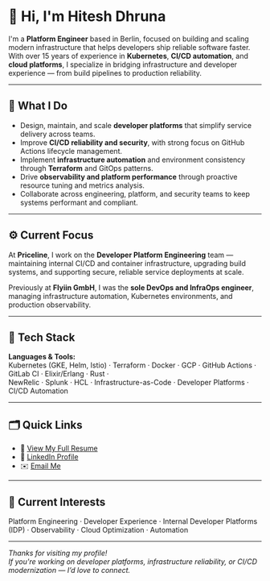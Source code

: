 # 👋 Hi, I'm Hitesh Dhruna

I'm a **Platform Engineer** based in Berlin, focused on building and scaling modern infrastructure that helps developers ship reliable software faster.  
With over 15 years of experience in **Kubernetes**, **CI/CD automation**, and **cloud platforms**, I specialize in bridging infrastructure and developer experience — from build pipelines to production reliability.

---

## 🧭 What I Do

- Design, maintain, and scale **developer platforms** that simplify service delivery across teams.  
- Improve **CI/CD reliability and security**, with strong focus on GitHub Actions lifecycle management.  
- Implement **infrastructure automation** and environment consistency through **Terraform** and GitOps patterns.  
- Drive **observability and platform performance** through proactive resource tuning and metrics analysis.  
- Collaborate across engineering, platform, and security teams to keep systems performant and compliant.

---

## ⚙️ Current Focus
At **Priceline**, I work on the **Developer Platform Engineering** team — maintaining internal CI/CD and container infrastructure, upgrading build systems, and supporting secure, reliable service deployments at scale.

Previously at **Flyiin GmbH**, I was the **sole DevOps and InfraOps engineer**, managing infrastructure automation, Kubernetes environments, and production observability.

---

## 🧰 Tech Stack

**Languages & Tools:**  
Kubernetes (GKE, Helm, Istio) · Terraform · Docker · GCP · GitHub Actions · GitLab CI · Elixir/Erlang · Rust ·  
NewRelic · Splunk · HCL · Infrastructure-as-Code · Developer Platforms · CI/CD Automation

---

## 🗂️ Quick Links

- 📄 [View My Full Resume](./resume.md)  
- 💼 [LinkedIn Profile](https://linkedin.com/in/hiteshdhruna)  
- ✉️ [Email Me](mailto:dhruna.hitesh@gmail.com)

---

## 🌱 Current Interests
Platform Engineering · Developer Experience · Internal Developer Platforms (IDP) · Observability · Cloud Optimization · Automation

---

_Thanks for visiting my profile!_  
_If you're working on developer platforms, infrastructure reliability, or CI/CD modernization — I’d love to connect._
